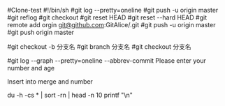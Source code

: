 #Clone-test
#!/bin/sh
#git log --pretty=oneline
#git push -u origin master
#git reflog
#git checkout <filename>
#git reset HEAD <filename>
#git reset --hard HEAD <filename>
#git remote add orgin git@github.com:GitAlice/<filename>.git
#git push -u origin master
#git push origin master

#git checkout -b 分支名
#git branch 分支名
#git checkout 分支名

#git log --graph --pretty=oneline --abbrev-commit
Please enter your number and age

Insert into merge and number


du -h -cs * | sort -rn | head -n 10
printf "\n"
